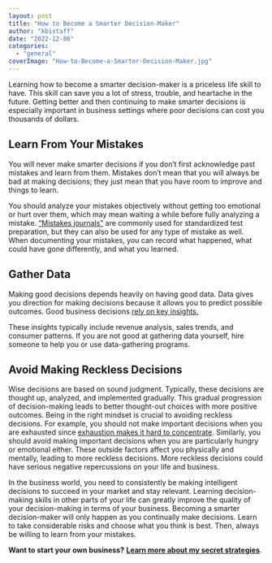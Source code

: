 ```yaml
---
layout: post
title: "How to Become a Smarter Decision-Maker"
author: "kbistaff"
date: "2022-12-06"
categories: 
  - "general"
coverImage: "How-to-Become-a-Smarter-Decision-Maker.jpg"
---
```


Learning how to become a smarter decision-maker is a priceless life skill to have. This skill can save you a lot of stress, trouble, and heartache in the future. Getting better and then continuing to make smarter decisions is especially important in business settings where poor decisions can cost you thousands of dollars. 

## **Learn From Your Mistakes**

You will never make smarter decisions if you don’t first acknowledge past mistakes and learn from them. Mistakes don’t mean that you will always be bad at making decisions; they just mean that you have room to improve and things to learn. 

You should analyze your mistakes objectively without getting too emotional or hurt over them, which may mean waiting a while before fully analyzing a mistake. [“Mistakes journals”](https://koheneducationalservices.com/prep-effectively-with-a-mistakes-journal/) are commonly used for standardized test preparation, but they can also be used for any type of mistake as well. When documenting your mistakes, you can record what happened, what could have gone differently, and what you learned. 

## **Gather Data**

Making good decisions depends heavily on having good data. Data gives you direction for making decisions because it allows you to predict possible outcomes. Good business decisions [rely on key insights.](https://blog.finchbrands.com/what-makes-a-great-key-insight-finch-brands) 

These insights typically include revenue analysis, sales trends, and consumer patterns. If you are not good at gathering data yourself, hire someone to help you or use data-gathering programs. 

## **Avoid Making Reckless Decisions**

Wise decisions are based on sound judgment. Typically, these decisions are thought up, analyzed, and implemented gradually. This gradual progression of decision-making leads to better thought-out choices with more positive outcomes. Being in the right mindset is crucial to avoiding reckless decisions. For example, you should not make important decisions when you are exhausted since [exhaustion makes it hard to concentrate](https://debrasmouse.com/why-decision-making-is-hard-exhausted-science/). Similarly, you should avoid making important decisions when you are particularly hungry or emotional either. These outside factors affect you physically and mentally, leading to more reckless decisions. More reckless decisions could have serious negative repercussions on your life and business. 

In the business world, you need to consistently be making intelligent decisions to succeed in your market and stay relevant. Learning decision-making skills in other parts of your life can greatly improve the quality of your decision-making in terms of your business. Becoming a smarter decision-maker will only happen as you continually make decisions. Learn to take considerable risks and choose what you think is best. Then, always be willing to learn from your mistakes. 

**Want to start your own business?** [**Learn more about my secret strategies**](https://ebook.katebagoy.com/lto).
